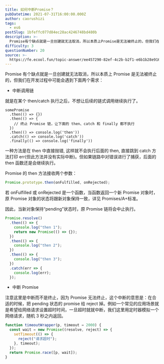 ```yaml
---
title: 如何中断Promise？
pubDatetime: 2021-07-31T16:00:00.000Z
author: caorushizi
tags:
  - es6
postSlug: 1bfeffc077d84ec28ac4246748bd480b
description: >-
  Promise有个缺点就是一旦创建就无法取消，所以本质上Promise是无法被终止的，但我们在开发过程中可能会遇到下面两个需求：*中断调用链就是在某个then/catch执行之后，不想让后续的链式调用
difficulty: 3
questionNumber: 20
source: >-
  https://fe.ecool.fun/topic-answer/ee457290-82ef-4c2b-b2f1-e6b1b28e9166?orderBy=updateTime&order=desc&tagId=24
---
```


Promise 有个缺点就是一旦创建就无法取消，所以本质上 Promise 是无法被终止的，但我们在开发过程中可能会遇到下面两个需求：

- 中断调用链

就是在某个 then/catch 执行之后，不想让后续的链式调用继续执行了。

    somePromise
      .then(() => {})
      .then(() => {
        // 终止 Promise 链，让下面的 then、catch 和 finally 都不执行
      })
      .then(() => console.log('then'))
      .catch(() => console.log('catch'))
      .finally(() => console.log('finally'))

一种方法是在 then 中直接抛错, 这样就不会执行后面的 then, 直接跳到 catch 方法打印 err(但此方法并没有实际中断)。但如果链路中对错误进行了捕获，后面的 then 函数还是会继续执行。

Promise 的 then 方法接收两个参数：

```javascript
Promise.prototype.then(onFulfilled, onRejected);
```

若 onFulfilled 或 onRejected 是一个函数，当函数返回一个新 Promise 对象时，原 Promise 对象的状态将跟新对象保持一致，详见 Promises/A+标准。

因此，当新对象保持“pending”状态时，原 Promise 链将会中止执行。

```javascript
Promise.resolve()
  .then(() => {
    console.log("then 1");
    return new Promise(() => {});
  })
  .then(() => {
    console.log("then 2");
  })
  .then(() => {
    console.log("then 3");
  })
  .catch(err => {
    console.log(err);
  });
```

- 中断 Promise

注意这里是中断而不是终止，因为 Promise 无法终止，这个中断的意思是：在合适的时候，把 pending 状态的 promise 给 reject 掉。例如一个常见的应用场景就是希望给网络请求设置超时时间，一旦超时就就中断，我们这里用定时器模拟一个网络请求，随机 3 秒之内返回。

```javascript
function timeoutWrapper(p, timeout = 2000) {
  const wait = new Promise((resolve, reject) => {
    setTimeout(() => {
      reject("请求超时");
    }, timeout);
  });
  return Promise.race([p, wait]);
}
```
